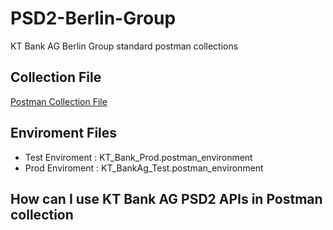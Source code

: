 # PSD2-Berlin-Group
KT Bank AG Berlin Group standard postman collections


Collection File
---------------------

<a id="raw-url" href="https://github.com/kkaradag2/PSD2-Berlin-Group/blob/main/Berlin%20Group%20Standart.postman_collection.json">Postman Collection File</a>


Enviroment Files
-------------------------
- Test Enviroment : KT_Bank_Prod.postman_environment
- Prod Enviroment : KT_BankAg_Test.postman_environment

How can I use KT Bank AG PSD2 APIs in Postman collection
-----------------

